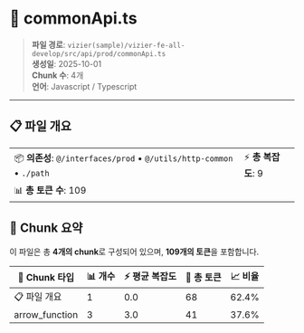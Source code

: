 # 📄 commonApi.ts

> **파일 경로**: `vizier(sample)/vizier-fe-all-develop/src/api/prod/commonApi.ts`  
> **생성일**: 2025-10-01  
> **Chunk 수**: 4개  
> **언어**: Javascript / Typescript
---


## 📋 파일 개요

| | |
|--|--|
| 📦 **의존성**: `@/interfaces/prod` • `@/utils/http-common` • `./path` | ⚡ **총 복잡도**: 9 |
| 📊 **총 토큰 수**: 109 |  |






## 🧩 Chunk 요약

이 파일은 총 **4개의 chunk**로 구성되어 있으며, **109개의 토큰**을 포함합니다.

| 🧩 Chunk 타입 | 📊 개수 | ⚡ 평균 복잡도 | 📝 총 토큰 | 📈 비율 |
|---------------|--------|-------------|----------|--------|
| 📋 파일 개요 | 1 | 0.0 | 68 | 62.4% |
| arrow_function | 3 | 3.0 | 41 | 37.6% |

